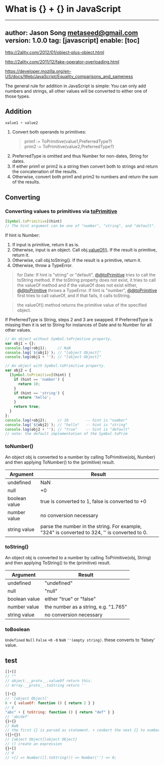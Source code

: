 # What is {} + {} in JavaScript
---
author: Jason Song <metaseed@gmail.com>
version: 1.0.0
tag: [javascript]
enable: [toc]
---

http://2ality.com/2012/01/object-plus-object.html

http://2ality.com/2011/12/fake-operator-overloading.html

https://developer.mozilla.org/en-US/docs/Web/JavaScript/Equality_comparisons_and_sameness

The general rule for addition in JavaScript is simple: You can only add numbers and strings, all other values will be converted to either one of those types.

## Addition
```js
value1 + value2
```
1. Convert both operands to primitives:
    > prim1 := ToPrimitive(value1,PreferredType?)  
    > prim2 := ToPrimitive(value2,PreferredType?)
1. PreferredType is omitted and thus Number for non-dates, String for dates.
1. If either prim1 or prim2 is a string then convert both to strings and return the concatenation of the results.
1. Otherwise, convert both prim1 and prim2 to numbers and return the sum of the results.


## Converting

### Converting values to primitives via [toPrimitive](https://developer.mozilla.org/en-US/docs/Web/JavaScript/Reference/Global_Objects/Symbol/toPrimitive)  
```js
[Symbol.toPrimitive](hint)
// The hint argument can be one of "number", "string", and "default".
```

If hint is Number:
1. If input is primitive, return it as is.
1. Otherwise, input is an object. Call obj.[valueOf()](https://developer.mozilla.org/en-US/docs/Web/JavaScript/Reference/Global_Objects/Object/valueOf). If the result is primitive, return it.
1. Otherwise, call obj.toString(). If the result is a primitive, return it.
1. Otherwise, throw a TypeError.
>  
> for Date: If hint is "string" or "default", [@@toPrimitive]() tries to call the toString method. If the toString property does not exist, it tries to call the valueOf method and if the valueOf does not exist either, [@@toPrimitive]() throws a TypeError. If hint is "number", [@@toPrimitive]() first tries to call valueOf, and if that fails, it calls toString.

> the valueOf() method returns the primitive value of the specified object.

If PreferredType is String, steps 2 and 3 are swapped. If PreferredType is missing then it is set to String for instances of Date and to Number for all other values.
```js
// An object without Symbol.toPrimitive property.
var obj1 = {};
console.log(+obj1);     // NaN
console.log(`${obj1}`); // "[object Object]"
console.log(obj1 + ''); // "[object Object]"

// An object with Symbol.toPrimitive property.
var obj2 = {
  [Symbol.toPrimitive](hint) {
    if (hint == 'number') {
      return 10;
    }
    if (hint == 'string') {
      return 'hello';
    }
    return true;
  }
};
console.log(+obj2);     // 10        -- hint is "number"
console.log(`${obj2}`); // "hello"   -- hint is "string"
console.log(obj2 + ''); // "true"    -- hint is "default"
// note: the default implementation of the Symbol.toPrim
```
### toNumber()
An object obj is converted to a number by calling ToPrimitive(obj, Number) and then applying ToNumber() to the (primitive) result.

Argument|	Result
-|-
undefined|	NaN
null|	+0
boolean value|	true is converted to 1, false is converted to +0
number value|	no conversion necessary
string value|	parse the number in the string. For example, "324" is converted to 324, '' is converted to 0.

### toString()
An object obj is converted to a number by calling ToPrimitive(obj, String) and then applying ToString() to the (primitive) result.

Argument|	Result
-|-
undefined|	"undefined"
null|	"null"
boolean value|	either "true" or "false"
number value|	the number as a string, e.g. "1.765"
string value	|no conversion necessary


### toBoolean
`Undefined` `Null` `False` `+0`  `-0` `NaN` `''(empty string)`.
these converts to 'falsey' value.

## test
```js
[]+[]
// ""
// object.__proto__.valueOf return this.
// Array.__proto__.toString return ''

[]+{}
// '[object Object]'
6 + { valueOf: function () { return 2 } }
// 8
"abc" + { toString: function () { return "def" } }
// 'abcdef'
{}+{}
// NaN
// the first {} is parsed as statement. + conbert the next {} to number
({}+{})
// [object Object][object Object]
// () create an expression
{}+[]
// 0
// +[] => Number([].toString()) => Number('') => 0;
```


